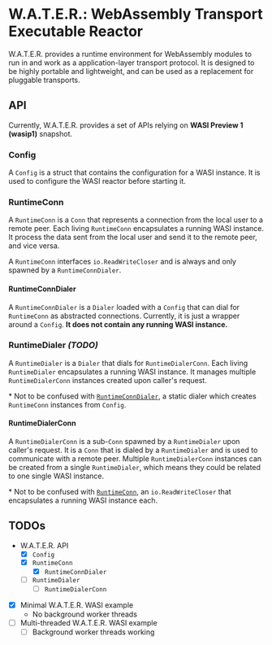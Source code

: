 # W.A.T.E.R.: WebAssembly Transport Executable Reactor

W.A.T.E.R. provides a runtime environment for WebAssembly modules to run in and work as a application-layer transport protocol. It is designed to be highly portable and lightweight, and can be used as a replacement for pluggable transports.

## API 

Currently, W.A.T.E.R. provides a set of APIs relying on **WASI Preview 1 (wasip1)** snapshot. 

### Config
A `Config` is a struct that contains the configuration for a WASI instance. It is used to configure the WASI reactor before starting it. 

### RuntimeConn
A `RuntimeConn` is a `Conn` that represents a connection from the local user to a remote peer. Each living `RuntimeConn` encapsulates a running WASI instance. 
It process the data sent from the local user and send it to the remote peer, and vice versa.

A `RuntimeConn` interfaces `io.ReadWriteCloser` and is always and only spawned by a `RuntimeConnDialer`.

#### RuntimeConnDialer
A `RuntimeConnDialer` is a `Dialer` loaded with a `Config` that can dial for `RuntimeConn` as abstracted connections. Currently, it is just a wrapper around a `Config`. **It does not contain any running WASI instance.**

### RuntimeDialer _(TODO)_
A `RuntimeDialer` is a `Dialer` that dials for `RuntimeDialerConn`. Each living `RuntimeDialer` encapsulates a running WASI instance. It manages multiple `RuntimeDialerConn` instances created upon caller's request.

\* Not to be confused with [`RuntimeConnDialer`](#runtimeconndialer), a static dialer which creates `RuntimeConn` instances from `Config`.

#### RuntimeDialerConn
A `RuntimeDialerConn` is a sub-`Conn` spawned by a `RuntimeDialer` upon caller's request. It is a `Conn` that is dialed by a `RuntimeDialer` and is used to communicate with a remote peer. Multiple `RuntimeDialerConn` instances can be created from a single `RuntimeDialer`, which means they could be related to one single WASI instance.

\* Not to be confused with [`RuntimeConn`](#runtimeconn), an `io.ReadWriteCloser` that encapsulates a running WASI instance each.

## TODOs

- W.A.T.E.R. API
    - [x] `Config`
    - [x] `RuntimeConn`
        - [x] `RuntimeConnDialer`
    - [ ] `RuntimeDialer`
        - [ ] `RuntimeDialerConn`
- [x] Minimal W.A.T.E.R. WASI example
    - No background worker threads
- [ ] Multi-threaded W.A.T.E.R. WASI example
    - [ ] Background worker threads working 